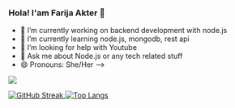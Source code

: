 ### Hola! I'am Farija Akter 👋
- 🔭 I’m currently working on backend development with node.js
- 🌱 I’m currently learning node.js, mongodb, rest api 
- 🤔 I’m looking for help with Youtube
- 💬 Ask me about Node.js or any tech related stuff
- 😄 Pronouns: She/Her
-->
<img align="centre" src="https://github-readme-stats.vercel.app/api?username=FarijaAkter&theme=synthwave"/>


[![GitHub Streak](http://github-readme-streak-stats.herokuapp.com?user=FarijaAkter&theme=synthwave)](https://git.io/streak-stats),[![Top Langs](https://github-readme-stats.vercel.app/api/top-langs/?username=FarijaAkter&layout=compact&theme=synthwave)](https://github.com/FarijaAkter/github-readme-stats)
